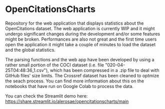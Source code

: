 # OpenCitationsCharts
Repository for the web application that displays statistics about the OpenCitations dataset. The web application is currently WIP and it might undergo significant changes during the development and/or some features might be broken. Performances are also not great and the first time users open the application it might take a couple of minutes to load the dataset and the global statistics. 

The parsing functions and the web app have been developed by using a rather small portion of the COCI dataset (i.e. file "020-04-25T04:48:36_1.csv"), which has been compressed in a .zip file to deal with GitHub files' size limits. 
The Crossref dataset has been cleaned to optmize the seach process. You can find more information about this on the notebooks that have run on Google Colab to process the data. 

You can check the Streamlit demo here: https://share.streamlit.io/alerosae/opencitationscharts/main
